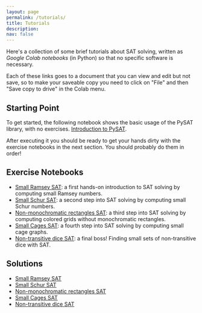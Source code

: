 ```yaml
---
layout: page
permalink: /tutorials/
title: Tutorials
description:
nav: false
---
```

Here's a collection of some brief tutorials about SAT solving, written as _Google Colab notebooks_ (in Python) so that no specific software is necessary.

Each of these links goes to a document that you can view and edit but not save, so to make your saveable   copy you need to click on "File" and then "Save copy to drive" in the Colab menu.

<!-- ![A QR to this very same website for demo purposes!](/assets/img/qr_tutorial.jpeg){: style="display:block; margin-left: auto; margin-right: auto; width: 20%;"} -->


## Starting Point

To get started, the following notebook shows the basic usage of the PySAT library, with no exercises. 
<a href="https://colab.research.google.com/drive/1IUDob6L5eUHwH9oxiP85_6UhI42IGZ7w?usp=sharing">Introduction to PySAT</a>.

After executing it you should be ready to get your hands dirty with the exercise notebooks in the next section. You should probably do them in order!

## Exercise Notebooks
<ul class="starlist">
<li> <a href="https://colab.research.google.com/drive/1JCnoY4arrj8GUoi88AxDgdkslzQovgiN?usp=sharing">Small Ramsey SAT</a>: a first hands-on introduction to SAT solving by computing small Ramsey numbers.
</li>
<li> <a href="https://colab.research.google.com/drive/1I-3ReHuQKc1p8_UQMXvE21k1hx9JTAqb?usp=sharing">Small Schur SAT</a>: a second step into SAT solving by computing small Schur numbers.
</li>
<li> <a href="https://colab.research.google.com/drive/1MFquBJdx-rqLzR-Rij5zBenC5kn28dr6?usp=sharing">Non-monochromatic rectangles SAT</a>: a third step into SAT solving by computing colored grids without monochromatic rectangles.
</li>

<li> <a href="https://colab.research.google.com/drive/1188nOlXmZ6D3EI44cFDdCFNSkbzeo9KW?usp=sharing">Small Cages SAT</a>: a fourth step into SAT solving by computing small cage graphs.
</li>

<li>
<a href="https://colab.research.google.com/drive/1DlOMXoMleBFVnMFsr2sl5QKNOCeHmOz5?usp=sharing"> Non-transitive dice SAT</a>: a final boss! Finding small sets of non-transitive dice with SAT.
</li>
</ul>

## Solutions

<ul class="starlist">
    <li> <a href="https://colab.research.google.com/drive/19L7EWPe1SaSb1E88NJSf5qzPhV1oKWmx?usp=sharing">Small Ramsey SAT</a> </li>
    <li> <a href="https://colab.research.google.com/drive/1P8dxruGoT08UpX8u8K0YhUtB3nejP3Hq?usp=sharing">Small Schur SAT</a> </li>
    <li> <a href="https://colab.research.google.com/drive/14D9MNA0_5LEnbsiJXIlCPDF8aOcTWL2T?usp=sharing">  Non-monochromatic rectangles SAT</a>
    </li>
    <li> <a href="https://colab.research.google.com/drive/1c1GqgexFVqD_t03TmVhVUlLD9bwo00td?usp=sharing"> Small Cages SAT</a>
    </li>
    <li> <a href="https://colab.research.google.com/drive/1mzhFJf7GYOgY-iZNScB8v8HoYyA4otY1?usp=sharing"> Non-transitive dice SAT</a>
    </li>
</ul>
